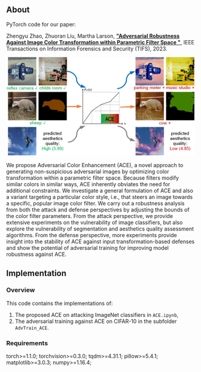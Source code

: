 ## About
PyTorch code for our paper:

Zhengyu Zhao, Zhuoran Liu, Martha Larson, [**"Adversarial Robustness Against Image Color Transformation within Parametric Filter Space
"**](https://arxiv.org/abs/2011.06690), IEEE Transactions on Information Forensics and Security (TIFS), 2023.
<p align="center">
  <img src="https://github.com/ZhengyuZhao/ACE/blob/master/Journal_version/Figures/illustration.PNG" width='800'>
</p>

We propose Adversarial Color Enhancement (ACE), a novel approach to generating non-suspicious adversarial images by optimizing color transformation within a parametric filter space. Because filters modify similar colors in similar ways, ACE inherently obviates the need for additional constraints. We investigate a general formulation of ACE and also a variant targeting a particular color style, i.e., that steers an image towards a specific, popular image color filter. We carry out a robustness analysis from both the attack and defense perspectives by adjusting the bounds of the color filter parameters. From the attack perspective, we provide extensive experiments on the vulnerability of image classifiers, but also explore the vulnerability of segmentation and aesthetics quality assessment algorithms. From the defense perspective, more experiments provide insight into the stability of ACE against input transformation-based defenses and show the potential of adversarial training for improving model robustness against ACE.

## Implementation

### Overview

This code contains the implementations of:
 1. The proposed ACE on attacking ImageNet classifiers in ```ACE.ipynb```,
 2. The adversarial training against ACE on CIFAR-10 in the subfolder ```AdvTrain_ACE```.
 
### Requirements
torch>=1.1.0; torchvision>=0.3.0; tqdm>=4.31.1; pillow>=5.4.1; matplotlib>=3.0.3;  numpy>=1.16.4; 

